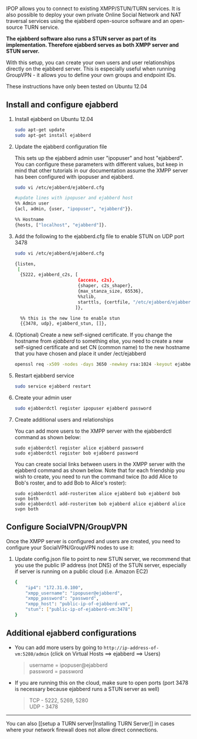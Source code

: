 IPOP allows you to connect to existing XMPP/STUN/TURN services. It is also possible to deploy your own private Online Social Network and NAT traversal services using the ejabberd open-source software and an open-source TURN service.

**The ejabberd software also runs a STUN server as part of its implementation. Therefore ejabberd serves as both XMPP server and STUN server.**

With this setup, you can create your own users and user relationships directly on the ejabberd server. This is especially useful when running GroupVPN - it allows you to define your own groups and endpoint IDs.

These instructions have only been tested on Ubuntu 12.04

## Install and configure ejabberd

1.  Install ejabberd on Ubuntu 12.04

    ```bash
    sudo apt-get update
    sudo apt-get install ejabberd
    ```

2.  Update the ejabberd configuration file

    This sets up the ejabberd admin user "ipopuser" and host "ejabberd". You can configure these parameters with different values, but keep in mind that other tutorials in our documentation assume the XMPP server has been configured with ipopuser and ejabberd.
 
    ```bash
    sudo vi /etc/ejabberd/ejabberd.cfg

    #update lines with ipopuser and ejabberd host
    %% Admin user
    {acl, admin, {user, "ipopuser", "ejabberd"}}.

    %% Hostname
    {hosts, ["localhost", "ejabberd"]}.
    ```

3.  Add the following to the ejabberd.cfg file to enable STUN on UDP port 3478
    ```bash
    sudo vi /etc/ejabberd/ejabberd.cfg

    {listen,
     [
      {5222, ejabberd_c2s, [
                            {access, c2s},
                            {shaper, c2s_shaper},
                            {max_stanza_size, 65536},
                            %%zlib,
                            starttls, {certfile, "/etc/ejabberd/ejabberd.pem"}
                           ]},

      %% this is the new line to enable stun
      {{3478, udp}, ejabberd_stun, []},
    ```

3.  (Optional) Create a new self-signed certificate. If you change the hostname from _ejabberd_
    to something else, you need to create a new self-signed certificate and set CN (common name) to
    the new hostname that you have chosen and place it under /ect/ejabberd

    ```bash
    openssl req -x509 -nodes -days 3650 -newkey rsa:1024 -keyout ejabberd.pem -out ejabberd.pem
    ```

4.  Restart ejabberd service

    ```bash
    sudo service ejabberd restart
    ```

5.  Create your admin user

    ```bash
    sudo ejabberdctl register ipopuser ejabberd password
    ```

6.  Create additional users and relationships

    You can add more users to the XMPP server with the ejabberdctl command as shown below:

    ```
    sudo ejabberdctl register alice ejabberd password
    sudo ejabberdctl register bob ejabberd password
    ```

    You can create social links between users in the XMPP server with the ejabberd command as shown below. Note that for each friendship you wish to create, you need to run the command twice (to add Alice to Bob's roster, and to add Bob to Alice's roster):

    ```
    sudo ejabberdctl add-rosteritem alice ejabberd bob ejabberd bob svpn both
    sudo ejabberdctl add-rosteritem bob ejabberd alice ejabberd alice svpn both
    ```

## Configure SocialVPN/GroupVPN

Once the XMPP server is configured and users are created, you need to configure your SocialVPN/GroupVPN nodes to use it:

1.  Update config.json file to point to new STUN
    server, we recommend that you use the public IP address (not DNS) of the 
    STUN server, especially if server is running on a public cloud (i.e. 
    Amazon EC2)

    ```bash
    {
        "ip4": "172.31.0.100",
        "xmpp_username": "ipopuser@ejabberd",
        "xmpp_password": "password",
        "xmpp_host": "public-ip-of-ejabberd-vm",
        "stun": ["public-ip-of-ejabberd-vm:3478"]
    }
    ```

## Additional ejabberd configurations

-   You can add more users by going to `http://ip-address-of-vm:5280/admin`
    (click on Virtual Hosts ==\> ejabberd ==\> Users)

    >   username = ipopuser@ejabberd  
    >   password = password

-   If you are running this on the cloud, make sure to open ports (port 3478 is necessary because ejabberd
    runs a STUN server as well)

    > TCP - 5222, 5269, 5280  
    > UDP - 3478

---

You can also [[setup a TURN server|Installing TURN Server]] in cases where your
network firewall does not allow direct connections.
